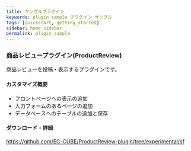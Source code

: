 ```yaml
---
title: サンプルプラグイン
keywords: plugin sample プラグイン サンプル
tags: [quickstart, getting_started]
sidebar: home_sidebar
permalink: plugin_sample
---
```


### 商品レビュープラグイン(ProductReview)

商品レビューを投稿・表示するプラグインです。

#### カスタマイズ概要

- フロントページへの表示の追加
- 入力フォームのあるページの追加
- データベースへのテーブルの追加と保存

#### ダウンロード・詳細

https://github.com/EC-CUBE/ProductReview-plugin/tree/experimental/sf
